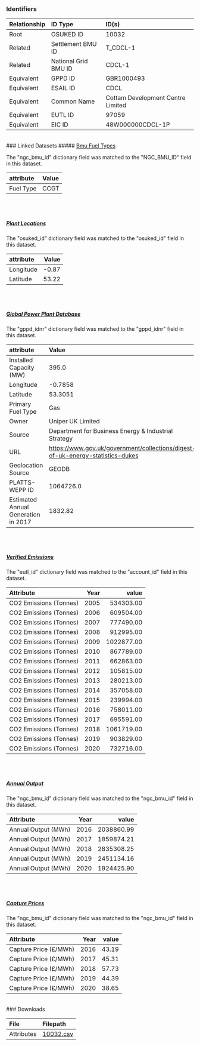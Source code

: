 ### Identifiers

| Relationship   | ID Type              | ID(s)                             |
|:---------------|:---------------------|:----------------------------------|
| Root           | OSUKED ID            | 10032                             |
| Related        | Settlement BMU ID    | T_CDCL-1                          |
| Related        | National Grid BMU ID | CDCL-1                            |
| Equivalent     | GPPD ID              | GBR1000493                        |
| Equivalent     | ESAIL ID             | CDCL                              |
| Equivalent     | Common Name          | Cottam Development Centre Limited |
| Equivalent     | EUTL ID              | 97059                             |
| Equivalent     | EIC ID               | 48W000000CDCL-1P                  |

<br>
### Linked Datasets
##### <a href="https://raw.githubusercontent.com/OSUKED/Dictionary-Datasets/main/datasets/bmu-fuel-types/datapackage.json">Bmu Fuel Types</a>



The "ngc_bmu_id" dictionary field was matched to the "NGC_BMU_ID" field in this dataset.

| attribute   | Value   |
|:------------|:--------|
| Fuel Type   | CCGT    |

<br><br>
##### <a href="https://raw.githubusercontent.com/OSUKED/Dictionary-Datasets/main/datasets/plant-locations/datapackage.json">Plant Locations</a>



The "osuked_id" dictionary field was matched to the "osuked_id" field in this dataset.

| attribute   |   Value |
|:------------|--------:|
| Longitude   |   -0.87 |
| Latitude    |   53.22 |

<br><br>
##### <a href="https://raw.githubusercontent.com/OSUKED/Dictionary-Datasets/main/datasets/global-power-plant-database/datapackage.json">Global Power Plant Database</a>



The "gppd_idnr" dictionary field was matched to the "gppd_idnr" field in this dataset.

| attribute                           | Value                                                                          |
|:------------------------------------|:-------------------------------------------------------------------------------|
| Installed Capacity (MW)             | 395.0                                                                          |
| Longitude                           | -0.7858                                                                        |
| Latitude                            | 53.3051                                                                        |
| Primary Fuel Type                   | Gas                                                                            |
| Owner                               | Uniper UK Limited                                                              |
| Source                              | Department for Business Energy & Industrial Strategy                           |
| URL                                 | https://www.gov.uk/government/collections/digest-of-uk-energy-statistics-dukes |
| Geolocation Source                  | GEODB                                                                          |
| PLATTS-WEPP ID                      | 1064726.0                                                                      |
| Estimated Annual Generation in 2017 | 1832.82                                                                        |

<br><br>
##### <a href="https://raw.githubusercontent.com/OSUKED/Dictionary-Datasets/main/datasets/verified-emissions/datapackage.json">Verified Emissions</a>



The "eutl_id" dictionary field was matched to the "account_id" field in this dataset.

| Attribute              |   Year |      value |
|:-----------------------|-------:|-----------:|
| CO2 Emissions (Tonnes) |   2005 |  534303.00 |
| CO2 Emissions (Tonnes) |   2006 |  609504.00 |
| CO2 Emissions (Tonnes) |   2007 |  777490.00 |
| CO2 Emissions (Tonnes) |   2008 |  912995.00 |
| CO2 Emissions (Tonnes) |   2009 | 1022877.00 |
| CO2 Emissions (Tonnes) |   2010 |  867789.00 |
| CO2 Emissions (Tonnes) |   2011 |  662863.00 |
| CO2 Emissions (Tonnes) |   2012 |  105815.00 |
| CO2 Emissions (Tonnes) |   2013 |  280213.00 |
| CO2 Emissions (Tonnes) |   2014 |  357058.00 |
| CO2 Emissions (Tonnes) |   2015 |  239994.00 |
| CO2 Emissions (Tonnes) |   2016 |  758011.00 |
| CO2 Emissions (Tonnes) |   2017 |  695591.00 |
| CO2 Emissions (Tonnes) |   2018 | 1061719.00 |
| CO2 Emissions (Tonnes) |   2019 |  903829.00 |
| CO2 Emissions (Tonnes) |   2020 |  732716.00 |

<br><br>
##### <a href="https://raw.githubusercontent.com/OSUKED/Dictionary-Datasets/main/datasets/annual-output/datapackage.json">Annual Output</a>



The "ngc_bmu_id" dictionary field was matched to the "ngc_bmu_id" field in this dataset.

| Attribute           |   Year |      value |
|:--------------------|-------:|-----------:|
| Annual Output (MWh) |   2016 | 2038860.99 |
| Annual Output (MWh) |   2017 | 1859874.21 |
| Annual Output (MWh) |   2018 | 2835308.25 |
| Annual Output (MWh) |   2019 | 2451134.16 |
| Annual Output (MWh) |   2020 | 1924425.90 |

<br><br>
##### <a href="https://raw.githubusercontent.com/OSUKED/Dictionary-Datasets/main/datasets/capture-prices/datapackage.json">Capture Prices</a>



The "ngc_bmu_id" dictionary field was matched to the "ngc_bmu_id" field in this dataset.

| Attribute             |   Year |   value |
|:----------------------|-------:|--------:|
| Capture Price (£/MWh) |   2016 |   43.19 |
| Capture Price (£/MWh) |   2017 |   45.31 |
| Capture Price (£/MWh) |   2018 |   57.73 |
| Capture Price (£/MWh) |   2019 |   44.39 |
| Capture Price (£/MWh) |   2020 |   38.65 |


<br>
### Downloads


| File       | Filepath                                                                              |
|:-----------|:--------------------------------------------------------------------------------------|
| Attributes | [10032.csv](https://osuked.github.io/Power-Station-Dictionary/object_attrs/10032.csv) |
